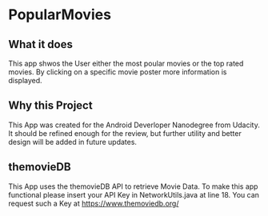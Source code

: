 # PopularMovies


## What it does

This app shwos the User either the most poular movies or the top rated movies.
By clicking on a specific movie poster more information is displayed.

## Why this Project

This App was created for the Android Deverloper Nanodegree from Udacity. 
It should be refined enough for the review, but further utility and better design will be added in future updates.

## themovieDB

This App uses the themovieDB API to retrieve Movie Data.
To make this app functional please insert your API Key in NetworkUtils.java at line 18.
You can request such a Key at https://www.themoviedb.org/
